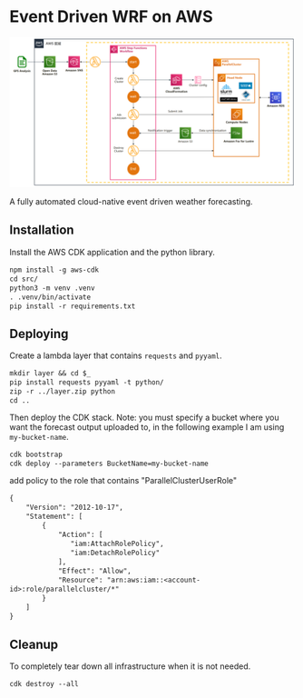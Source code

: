 # Event Driven WRF on AWS
![Overview image](./img/arch.png)

A fully automated cloud-native event driven weather forecasting.


## Installation

Install the AWS CDK application and the python library.

```
npm install -g aws-cdk
cd src/
python3 -m venv .venv
. .venv/bin/activate
pip install -r requirements.txt
```
## Deploying

Create a lambda layer that contains `requests` and `pyyaml`.
```
mkdir layer && cd $_
pip install requests pyyaml -t python/
zip -r ../layer.zip python
cd ..
```



Then deploy the CDK stack. Note: you must specify a bucket where you want the
forecast output uploaded to, in the following example I am using
`my-bucket-name`.

```
cdk bootstrap
cdk deploy --parameters BucketName=my-bucket-name
```
add policy to the role that contains "ParallelClusterUserRole"
```
{
    "Version": "2012-10-17",
    "Statement": [
        {
            "Action": [
               "iam:AttachRolePolicy",
               "iam:DetachRolePolicy"
            ],
            "Effect": "Allow",
            "Resource": "arn:aws:iam::<account-id>:role/parallelcluster/*"
        }
    ]
}
```
## Cleanup

To completely tear down all infrastructure when it is not needed.

```
cdk destroy --all
```
